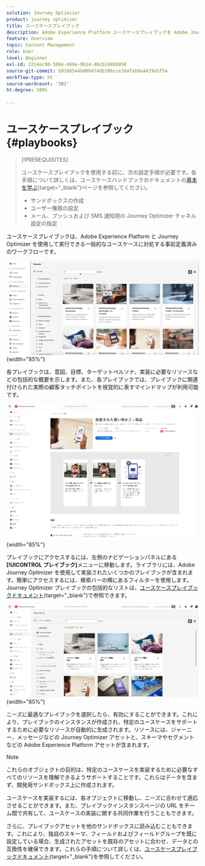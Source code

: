 ```yaml
---
solution: Journey Optimizer
product: journey optimizer
title: ユースケースプレイブック
description: Adobe Experience Platform ユースケースプレイブックを Adobe Journeys Optimizer で活用する方法について説明します。
feature: Overview
topic: Content Management
role: User
level: Beginner
exl-id: 2214ec90-580e-469e-9b14-d8cb2d4bb050
source-git-commit: b9208544b08b474db386cce3d4fab0a4429a5f54
workflow-type: ht
source-wordcount: '381'
ht-degree: 100%

---
```


# ユースケースプレイブック {#playbooks}

>[!PREREQUISITES]
>
>ユースケースプレイブックを使用する前に、次の設定手順が必要です。各手順について詳しくは、ユースケースハンドブックのドキュメントの[基本を学ぶ](https://experienceleague.adobe.com/docs/experience-platform/use-case-playbooks/playbooks/get-started.html?lang=ja){target="_blank"}ページを参照してください。
>
>* サンドボックスの作成
>* ユーザー権限の設定
>* メール、プッシュおよび SMS 通知用の Journey Optimizer チャネル設定の指定

ユースケースプレイブックは、Adobe Experience Platform と Journey Optimizer を使用して実行できる一般的なユースケースに対処する事前定義済みのワークフローです。

![ユースケースプレイブックを示すアニメーション画像](../rn/assets/do-not-localize/playbooks.gif){width="85%"}

各プレイブックは、意図、目標、ターゲットペルソナ、実装に必要なリソースなどの包括的な概要を示します。また、各プレイブックでは、プレイブックに関連付けられた実際の顧客タッチポイントを視覚的に表すマインドマップが利用可能です。

![プレイブックを検出ビューに表示された、放棄された買い物かごプレイブック](assets/playbooks-detail.png){width="85%"}

プレイブックにアクセスするには、左側のナビゲーションパネルにある&#x200B;**[!UICONTROL プレイブック]**&#x200B;メニューに移動します。ライブラリには、Adobe Journey Optimizer を使用して実装されたいくつかのプレイブックが含まれます。簡単にアクセスするには、検索バーの横にあるフィルターを使用します。Journey Optimizer プレイブックの包括的なリストは、[ユースケースプレイブックドキュメント](https://experienceleague.adobe.com/docs/experience-platform/use-case-playbooks/playbooks/playbooks-list.html?lang=ja){target="_blank"}で参照できます。

![フィルターパネルを開いたプレイブックリスト](assets/playbooks-filter.png){width="85%"}

ニーズに最適なプレイブックを選択したら、有効にすることができます。これにより、プレイブックのインスタンスが作成され、特定のユースケースをサポートするために必要なリソースが自動的に生成されます。リソースには、ジャーニー、メッセージなどの Journey Optimizer アセットと、スキーマやセグメントなどの Adobe Experience Platform アセットが含まれます。

>[!NOTE]
>
>これらのオブジェクトの目的は、特定のユースケースを実装するために必要なすべてのリソースを理解できるようサポートすることです。これらはデータを含まず、開発用サンドボックス上に作成されます。

ユースケースを実装するには、各オブジェクトに移動し、ニーズに合わせて適応させることができます。また、プレイブックインスタンスページの URL をチーム間で共有して、ユースケースの実装に関する共同作業を行うこともできます。

さらに、プレイブックアセットを他のサンドボックスに読み込むこともできます。これにより、独自のスキーマ、フィールドおよびフィールドグループを既に設定している場合、生成されたアセットを既存のアセットに合わせ、データとの互換性を確保できます。これらの手順について詳しくは、[ユースケースプレイブックドキュメント](https://experienceleague.adobe.com/docs/experience-platform/use-case-playbooks/playbooks/data-awareness.html?lang=ja){target="_blank"}を参照してください。
